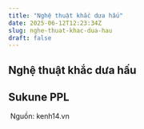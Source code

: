 ```yaml
---
title: "Nghệ thuật khắc dưa hấu"
date: 2025-06-12T12:23:34Z
slug: nghe-thuat-khac-dua-hau
draft: false
---
```


## Nghệ thuật khắc dưa hấu

## Sukune PPL

​​​​​​​​​​​​ ​Nguồn: kenh14.vn​